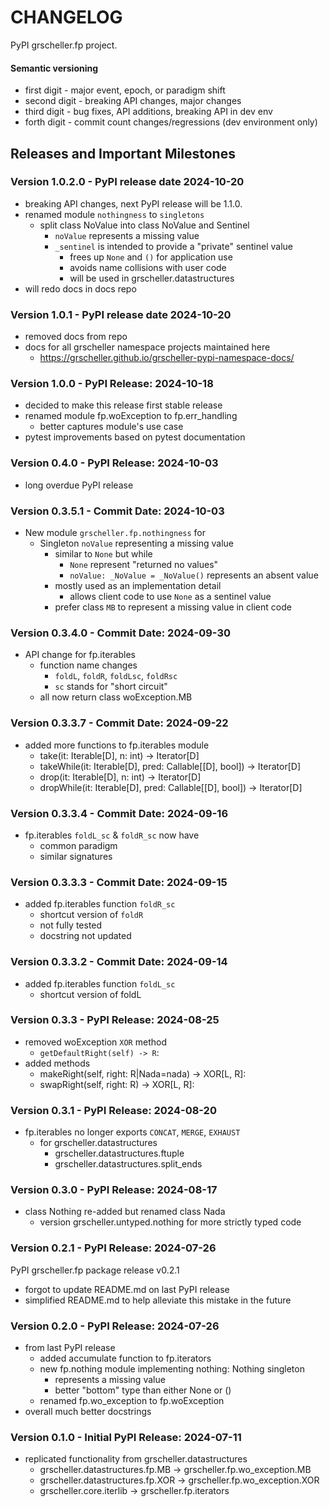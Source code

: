 # CHANGELOG

PyPI grscheller.fp project.

#### Semantic versioning

* first digit - major event, epoch, or paradigm shift
* second digit - breaking API changes, major changes
* third digit - bug fixes, API additions, breaking API in dev env
* forth digit - commit count changes/regressions (dev environment only)

## Releases and Important Milestones

### Version 1.0.2.0 - PyPI release date 2024-10-20

* breaking API changes, next PyPI release will be 1.1.0.
* renamed module `nothingness` to `singletons`
  * split class NoValue into class NoValue and Sentinel
    * `noValue` represents a missing value
    * `_sentinel` is intended to provide a "private" sentinel value
      * frees up `None` and `()` for application use
      * avoids name collisions with user code
      * will be used in grscheller.datastructures
* will redo docs in docs repo

### Version 1.0.1 - PyPI release date 2024-10-20

* removed docs from repo
* docs for all grscheller namespace projects maintained here
  * https://grscheller.github.io/grscheller-pypi-namespace-docs/

### Version 1.0.0 - PyPI Release: 2024-10-18

* decided to make this release first stable release
* renamed module fp.woException to fp.err\_handling
  * better captures module's use case
* pytest improvements based on pytest documentation

### Version 0.4.0 - PyPI Release: 2024-10-03

* long overdue PyPI release

### Version 0.3.5.1 - Commit Date: 2024-10-03

* New module `grscheller.fp.nothingness` for
  * Singleton `noValue` representing a missing value
    * similar to `None` but while
      * `None` represent "returned no values"
      * `noValue: _NoValue = _NoValue()` represents an absent value
    * mostly used as an implementation detail
      * allows client code to use `None` as a sentinel value
    * prefer class `MB` to represent a missing value in client code

### Version 0.3.4.0 - Commit Date: 2024-09-30

* API change for fp.iterables
  * function name changes
    * `foldL`, `foldR`, `foldLsc`, `foldRsc`
    * `sc` stands for "short circuit"
  * all now return class woException.MB

### Version 0.3.3.7 - Commit Date: 2024-09-22

* added more functions to fp.iterables module
  * take(it: Iterable[D], n: int) -> Iterator[D]
  * takeWhile(it: Iterable[D], pred: Callable[[D], bool]) -> Iterator[D]
  * drop(it: Iterable[D], n: int) -> Iterator[D]
  * dropWhile(it: Iterable[D], pred: Callable[[D], bool]) -> Iterator[D]

### Version 0.3.3.4 - Commit Date: 2024-09-16

* fp.iterables `foldL_sc` & `foldR_sc` now have
  * common paradigm
  * similar signatures

### Version 0.3.3.3 - Commit Date: 2024-09-15

* added fp.iterables function `foldR_sc`
  * shortcut version of `foldR`
  * not fully tested
  * docstring not updated

### Version 0.3.3.2 - Commit Date: 2024-09-14

* added fp.iterables function `foldL_sc`
  * shortcut version of foldL

### Version 0.3.3 - PyPI Release: 2024-08-25

* removed woException `XOR` method 
  * `getDefaultRight(self) -> R`:
* added methods
  * makeRight(self, right: R|Nada=nada) -> XOR[L, R]:
  * swapRight(self, right: R) -> XOR[L, R]:

### Version 0.3.1 - PyPI Release: 2024-08-20

* fp.iterables no longer exports `CONCAT`, `MERGE`, `EXHAUST`
  * for grscheller.datastructures
    * grscheller.datastructures.ftuple
    * grscheller.datastructures.split\_ends

### Version 0.3.0 - PyPI Release: 2024-08-17

* class Nothing re-added but renamed class Nada
  * version grscheller.untyped.nothing for more strictly typed code

### Version 0.2.1 - PyPI Release: 2024-07-26

PyPI grscheller.fp package release v0.2.1

* forgot to update README.md on last PyPI release
* simplified README.md to help alleviate this mistake in the future

### Version 0.2.0 - PyPI Release: 2024-07-26

* from last PyPI release
  * added accumulate function to fp.iterators
  * new fp.nothing module implementing nothing: Nothing singleton
    * represents a missing value
    * better "bottom" type than either None or ()
  * renamed fp.wo_exception to fp.woException
* overall much better docstrings

### Version 0.1.0 - Initial PyPI Release: 2024-07-11

* replicated functionality from grscheller.datastructures
  * grscheller.datastructures.fp.MB  -> grscheller.fp.wo\_exception.MB
  * grscheller.datastructures.fp.XOR -> grscheller.fp.wo\_exception.XOR
  * grscheller.core.iterlib          -> grscheller.fp.iterators
